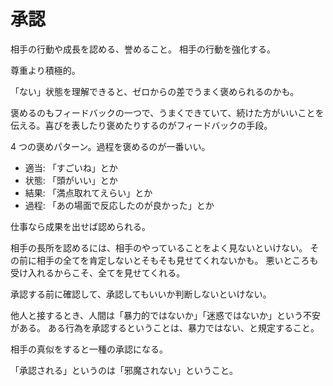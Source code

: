 # 承認

相手の行動や成長を認める、誉めること。
相手の行動を強化する。

尊重より積極的。

「ない」状態を理解できると、ゼロからの差でうまく褒められるのかも。

褒めるのもフィードバックの一つで、うまくできていて、続けた方がいいことを伝える。喜びを表したり褒めたりするのがフィードバックの手段。

4 つの褒めパターン。過程を褒めるのが一番いい。

- 適当: 「すごいね」とか
- 状態: 「頭がいい」とか
- 結果: 「満点取れてえらい」とか
- 過程: 「あの場面で反応したのが良かった」とか

仕事なら成果を出せば認められる。

相手の長所を認めるには、相手のやっていることをよく見ないといけない。
その前に相手の全てを肯定しないとそもそも見せてくれないかも。
悪いところも受け入れるからこそ、全てを見せてくれる。

承認する前に確認して、承認してもいいか判断しないといけない。

他人と接するとき、人間は「暴力的ではないか」「迷惑ではないか」という不安がある。
ある行為を承認するということは、暴力ではない、と規定すること。

相手の真似をすると一種の承認になる。

「承認される」というのは「邪魔されない」ということ。
